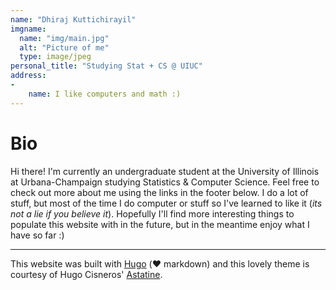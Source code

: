 ```yaml
---
name: "Dhiraj Kuttichirayil"
imgname: 
  name: "img/main.jpg"
  alt: "Picture of me"
  type: image/jpeg
personal_title: "Studying Stat + CS @ UIUC"
address: 
-
    name: I like computers and math :)
---
```

# Bio

Hi there! I'm currently an undergraduate student at the University of Illinois at Urbana-Champaign studying Statistics & Computer Science. Feel free to check out more about me using the links in the footer below. I do a lot of stuff, but most of the time I do computer or stuff so I've learned to like it (*its not a lie if you believe it*). Hopefully I'll find more interesting things to populate this website with in the future, but in the meantime enjoy what I have so far :)
  
***********************************

This website was built with [Hugo](https://gohugo.io) (❤️ markdown) and this lovely theme is courtesy of Hugo Cisneros' [Astatine](https://github.com/hugcis/hugo-astatine-theme).
